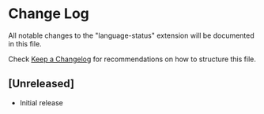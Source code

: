 # Change Log
All notable changes to the "language-status" extension will be documented in this file.

Check [Keep a Changelog](http://keepachangelog.com/) for recommendations on how to structure this file.

## [Unreleased]
- Initial release